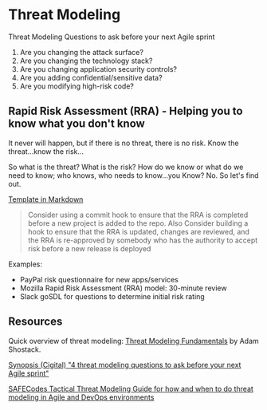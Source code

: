 # Threat Modeling

Threat Modeling Questions to ask before your next Agile sprint

1.  Are you changing the attack surface? 
2.  Are you changing the technology stack? 
3.  Are you changing application security controls?
4.  Are you adding confidential/sensitive data?
5.  Are you modifying high-risk code?

## Rapid Risk Assessment (RRA) - Helping you to know what you don't know

It never will happen, but if there is no threat, there is no risk.  Know the threat...know the risk... 

So what is the threat?  What is the risk?  How do we know or what do we need to know; who knows, who needs to know...you Know?  No. So let's find out.

[Template in Markdown](template_RRA.md)

> Consider using a commit hook to ensure that the RRA is completed before a new project is added to the repo.
> Also Consider building a hook to ensure that the RRA is updated, changes are reviewed, and the RRA is re-approved by somebody who has the authority to accept risk before a new release is deployed

Examples:

- PayPal risk questionnaire for new apps/services  
- Mozilla Rapid Risk Assessment (RRA) model: 30-minute review  
- Slack goSDL for questions to determine initial risk rating  


## Resources

Quick overview of threat modeling: [Threat Modeling Fundamentals](https://www.youtube.com/watch?v=Uz2Vnp5ZW4c) by Adam Shostack.

[Synopsis (Cigital) "4 threat modeling questions to ask before your next Agile sprint"](https://www.synopsys.com/blogs/software-security/threat-modeling-questions)

[SAFECodes Tactical Threat Modeling Guide for how and when to do threat modeling in Agile and DevOps environments](https://safecode.org/resource-secure-development-practices/tactical-threat-modeling/84)



